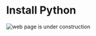 # Install Python

![web page is under construction](https://docimages.blob.core.chinacloudapi.cn/images/commingsoon20210514.jpg)
